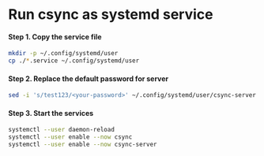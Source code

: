 # Run csync as systemd service

#### Step 1. Copy the service file

```bash
mkdir -p ~/.config/systemd/user
cp ./*.service ~/.config/systemd/user
```

#### Step 2. Replace the default password for server

```bash
sed -i 's/test123/<your-password>' ~/.config/systemd/user/csync-server.service
```

#### Step 3. Start the services

```bash
systemctl --user daemon-reload
systemctl --user enable --now csync
systemctl --user enable --now csync-server
```
